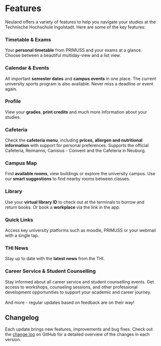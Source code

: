 # Features

Neuland offers a variety of features to help you navigate your studies at the Technische Hochschule Ingolstadt. Here are some of the key features:

### Timetable & Exams

Your **personal timetable** from PRIMUSS and your exams at a glance. Choose between a beautiful multiday-view and a list view.

### Calendar & Events

All important **semester dates** and **campus events** in one place. The current university sports program is also available. Never miss a deadline or event again.

### Profile

View your **grades**, **print credits** and much more information about your studies.

### Cafeteria

Check the **cafeteria menu**, including **prices, allergen and nutritional information** with support for personal preferences.
Supports the official Cafeteria, Reimanns, Canisius - Convent and the Cafeteria in Neuburg.

### Campus Map

Find **available rooms**, view buildings or explore the university campus. Use our **smart suggestions** to find nearby rooms between classes.

### Library

Use your **virtual library ID** to check out at the terminals to borrow and return books. Or book a **workplace** via the link in the app.

### Quick Links

Access key university platforms such as moodle, PRIMUSS or your webmail with a single tap.

### THI News

Stay up to date with the **latest news** from the THI.

### Career Service & Student Counselling

Stay informed about all career service and student counselling events.
Get access to workshops, counseling sessions, and other professional development opportunities to support your academic and career journey.
\
\
And more - regular updates based on feedback are on their way!

## Changelog

Each update brings new features, improvements and bug fixes. Check out the [change log](https://github.com/neuland-ingolstadt/neuland.app-native/releases) on GitHub for a detailed overview of the changes in each version.
